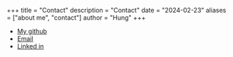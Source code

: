 +++
title = "Contact"
description = "Contact"
date = "2024-02-23"
aliases = ["about me", "contact"]
author = "Hung"
+++

- [My github](https://github.com/hungkaihsin)
- [Email](mailto:kaihsin.hung0802@gmail.com)
- [Linked in](https://www.linkedin.com/in/kai-hsin-hung/)